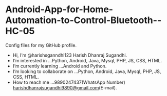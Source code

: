 # Android-App-for-Home-Automation-to-Control-Bluetooth--HC-05
Config files for my GitHub profile.
* Hi, I’m @harishsganndhi123 Harish Dhanraj Sugandhi.
* I’m interested in ...Python, Android, Java, Mysql, PHP, JS, CSS, HTML.
* I’m currently learning ...Android and Python.
* I’m looking to collaborate on ...Python, Android, Java, Mysql, PHP, JS, CSS, HTML.
* How to reach me ...9890247437(WhatsApp Number) harishdhanrajsugandhi9890@gmail.com(E-mail).
